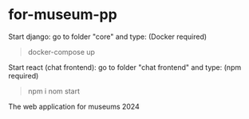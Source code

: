 # for-museum-pp

Start django:
  go to folder "core" and type: (Docker required)
  > docker-compose up

Start react (chat frontend):
  go to folder "chat frontend" and type: (npm required)
  > npm i
  > nom start

The web application for museums
2024

